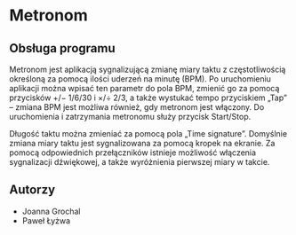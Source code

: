 # Metronom

## Obsługa programu

Metronom jest aplikacją sygnalizującą zmianę miary taktu z częstotliwością określoną za pomocą ilości uderzeń na minutę (BPM). Po uruchomieniu aplikacji można wpisać ten parametr do pola BPM, zmienić go za pomocą przycisków +/− 1/6/30 i ×/÷ 2/3, a także wystukać tempo przyciskiem „Tap” – zmiana BPM jest możliwa również, gdy metronom jest włączony. Do uruchomienia i zatrzymania metronomu służy przycisk Start/Stop.

Długość taktu można zmieniać za pomocą pola „Time signature”. Domyślnie zmiana miary taktu jest sygnalizowana za pomocą kropek na ekranie. Za pomocą odpowiednich przełączników istnieje możliwość włączenia sygnalizacji dźwiękowej, a także wyróżnienia pierwszej miary w takcie.

## Autorzy

 * Joanna Grochal
 * Paweł Łyżwa
